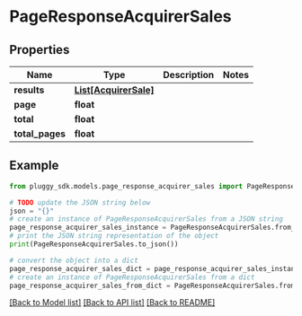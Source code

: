 # PageResponseAcquirerSales



## Properties

Name | Type | Description | Notes
------------ | ------------- | ------------- | -------------
**results** | [**List[AcquirerSale]**](AcquirerSale.md) |  | 
**page** | **float** |  | 
**total** | **float** |  | 
**total_pages** | **float** |  | 

## Example

```python
from pluggy_sdk.models.page_response_acquirer_sales import PageResponseAcquirerSales

# TODO update the JSON string below
json = "{}"
# create an instance of PageResponseAcquirerSales from a JSON string
page_response_acquirer_sales_instance = PageResponseAcquirerSales.from_json(json)
# print the JSON string representation of the object
print(PageResponseAcquirerSales.to_json())

# convert the object into a dict
page_response_acquirer_sales_dict = page_response_acquirer_sales_instance.to_dict()
# create an instance of PageResponseAcquirerSales from a dict
page_response_acquirer_sales_from_dict = PageResponseAcquirerSales.from_dict(page_response_acquirer_sales_dict)
```
[[Back to Model list]](../README.md#documentation-for-models) [[Back to API list]](../README.md#documentation-for-api-endpoints) [[Back to README]](../README.md)


